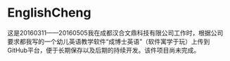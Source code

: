 # EnglishCheng
这是20160311——20160505我在成都汉合文鼎科技有限公司工作时，根据公司要求都我写的一个幼儿英语教学软件“成博士英语”（软件寓学于玩）上传到GitHub平台，便于长期保存以及后期的持续开发。该件项目尚未完成。
